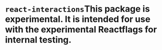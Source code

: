 # `react-interactions`This package is experimental. It is intended for use with the experimental Reactflags for internal testing.